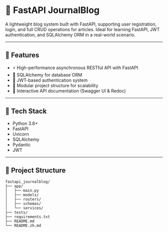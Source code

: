 # 📝 FastAPI JournalBlog

A lightweight blog system built with FastAPI, supporting user registration, login, and full CRUD operations for articles. Ideal for learning FastAPI, JWT authentication, and SQLAlchemy ORM in a real-world scenario.

---

## 🚀 Features

- ⚡ High-performance asynchronous RESTful API with FastAPI
- 🧱 SQLAlchemy for database ORM
- 🔐 JWT-based authentication system
- 🧩 Modular project structure for scalability
- 📄 Interactive API documentation (Swagger UI & Redoc)

---

## 🧰 Tech Stack

- Python 3.8+
- FastAPI
- Uvicorn
- SQLAlchemy
- Pydantic
- JWT

---

## 📁 Project Structure

```text
fastapi_journalblog/
├── app/
│   ├── main.py
│   ├── models/
│   ├── routers/
│   ├── schemas/
│   └── services/
├── tests/
├── requirements.txt
├── README.md
└── README.zh.md

